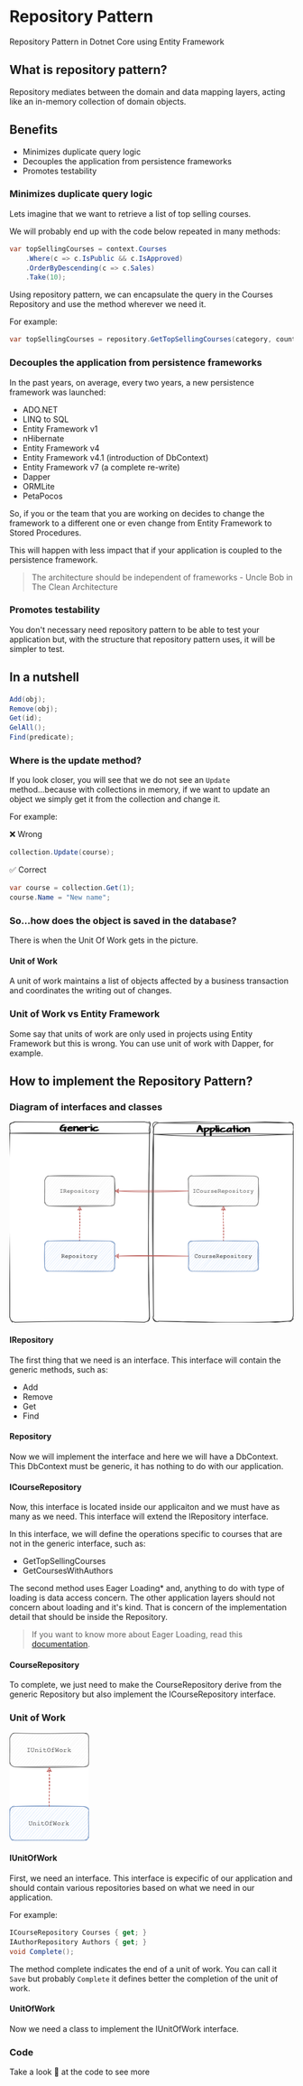 # Repository Pattern

Repository Pattern in Dotnet Core using Entity Framework

## What is repository pattern?

Repository mediates between the domain and data mapping layers, acting like an in-memory collection of domain objects.

## Benefits

- Minimizes duplicate query logic
- Decouples the application from persistence frameworks
- Promotes testability

### Minimizes duplicate query logic

Lets imagine that we want to retrieve a list of top selling courses.

We will probably end up with the code below repeated in many methods:

```csharp
var topSellingCourses = context.Courses
    .Where(c => c.IsPublic && c.IsApproved)
    .OrderByDescending(c => c.Sales)
    .Take(10);
```

Using repository pattern, we can encapsulate the query in the Courses Repository and use the method wherever we need it.

For example:

```csharp
var topSellingCourses = repository.GetTopSellingCourses(category, count);
```

### Decouples the application from persistence frameworks

In the past years, on average, every two years, a new persistence framework was launched:

- ADO.NET
- LINQ to SQL
- Entity Framework v1
- nHibernate
- Entity Framework v4
- Entity Framework v4.1 (introduction of DbContext)
- Entity Framework v7 (a complete re-write)
- Dapper
- ORMLite
- PetaPocos

So, if you or the team that you are working on decides to change the framework to a different one or even change from Entity Framework to Stored Procedures.

This will happen with less impact that if your application is coupled to the persistence framework.

> The architecture should be independent of frameworks - Uncle Bob in The Clean Architecture

### Promotes testability

You don't necessary need repository pattern to be able to test your application but, with the structure that repository pattern uses, it will be simpler to test.

## In a nutshell

```csharp
Add(obj);
Remove(obj);
Get(id);
GelAll();
Find(predicate);
```

### Where is the update method?

If you look closer, you will see that we do not see an `Update` method...because with collections in memory, if we want to update an object we simply get it from the collection and change it.

For example:

❌ Wrong

```csharp
collection.Update(course);
```

✅ Correct

```csharp
var course = collection.Get(1);
course.Name = "New name";
```

### So...how does the object is saved in the database?

There is when the Unit Of Work gets in the picture.

#### Unit of Work

A unit of work maintains a list of objects affected by a business transaction and coordinates the writing out of changes.

### Unit of Work vs Entity Framework

Some say that units of work are only used in projects using Entity Framework but this is wrong. You can use unit of work with Dapper, for example.

## How to implement the Repository Pattern?

### Diagram of interfaces and classes

![classes-and-interfaces-diagram](./public/images/classes-and-interfaces.png)

#### IRepository

The first thing that we need is an interface. This interface will contain the generic methods, such as:
- Add
- Remove
- Get
- Find

#### Repository

Now we will implement the interface and here we will have a DbContext. This DbContext must be generic, it has nothing to do with our application.

#### ICourseRepository

Now, this interface is located inside our applicaiton and we must have as many as we need. This interface will extend the IRepository interface.

In this interface, we will define the operations specific to courses that are not in the generic interface, such as:
- GetTopSellingCourses
- GetCoursesWithAuthors

The second method uses Eager Loading* and, anything to do with type of loading is data access concern. The other application layers should not concern about loading and it's kind. That is concern of the implementation detail that should be inside the Repository.

> If you want to know more about Eager Loading, read this [documentation](https://www.entityframeworktutorial.net/eager-loading-in-entity-framework.aspx).

#### CourseRepository

To complete, we just need to make the CourseRepository derive from the generic Repository but also implement the ICourseRepository interface.

### Unit of Work

![unit-of-work-diagram](./public/images/unit-of-work.png)

#### IUnitOfWork

First, we need an interface. This interface is expecific of our application and should contain various repositories based on what we need in our application.

For example:

```csharp
ICourseRepository Courses { get; }
IAuthorRepository Authors { get; }
void Complete();
```

The method complete indicates the end of a unit of work. You can call it `Save` but probably `Complete` it defines better the completion of the unit of work.

#### UnitOfWork

Now we need a class to implement the IUnitOfWork interface.

### Code

Take a look 👀 at the code to see more